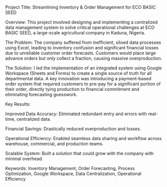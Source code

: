 Project Title: Streamlining Inventory & Order Management for ECO BASIC SEED

Overview:
This project involved designing and implementing a centralized data management system to solve critical operational challenges at ECO BASIC SEED, a large-scale agricultural company in Kaduna, Nigeria.

The Problem:
The company suffered from inefficient, siloed data processes using Excel, leading to inventory confusion and significant financial losses due to unreliable customer order forecasts. Customers would place large advance orders but only collect a fraction, causing massive overproduction.

The Solution:
I led the implementation of an integrated system using Google Workspace (Sheets and Forms) to create a single source of truth for all departmental data. A key innovation was introducing a payment-based order system that required customers to pre-pay for a significant portion of their order, directly tying production to financial commitment and eliminating forecasting guesswork.

Key Results:

Improved Data Accuracy: Eliminated redundant entry and errors with real-time, centralized data.

Financial Savings: Drastically reduced overproduction and losses.

Operational Efficiency: Enabled seamless data sharing and workflow across warehouse, commercial, and production teams.

Scalable System: Built a solution that could grow with the company with minimal overhead.

Keywords: Inventory Management, Order Forecasting, Process Optimization, Google Workspace, Data Centralization, Operational Efficiency
